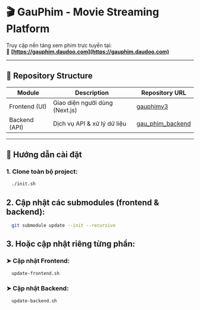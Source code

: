 # 🎬 GauPhim - Movie Streaming Platform

Truy cập nền tảng xem phim trực tuyến tại:  
🔗 **[https://gauphim.daudoo.com](https://gauphim.daudoo.com)**

---

## 📁 Repository Structure

| Module        | Description                     | Repository URL |
|---------------|---------------------------------|----------------|
| Frontend (UI) | Giao diện người dùng (Next.js) | [gauphimv3](https://github.com/tnqbao/gauphimv3) |
| Backend (API) | Dịch vụ API & xử lý dữ liệu     | [gau_phim_backend](https://github.com/tnqbao/gau_phim_backend) |

---

## 🚀 Hướng dẫn cài đặt

### 1. Clone toàn bộ project:
```bash
  ./init.sh
```

## 2. Cập nhật các submodules (frontend & backend):
```bash
  git submodule update --init --recursive
```

## 3. Hoặc cập nhật riêng từng phần:

### ➤ Cập nhật Frontend:

```bash
  update-frontend.sh
```

### ➤ Cập nhật Backend:

```bash
  update-backend.sh
```


